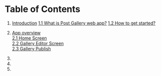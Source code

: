 # Table of Contents

1. [Introduction](/introduction.md) 
   [1.1 What is Post Gallery web app?](https://www.gitbook.com/book/daryapovalyaeva/post-gallery-user-manual/edit#) 
   [1.2 How to get started?](/12-how-to-get-started.md)
2. [App overview](/app-review.md)  
   [2.1 Home Screen      
   ](/app-review.md)[2.2 Gallery Editor Screen](/22-gallery-editor-screen.md)  
   [2.3 Gallery Publish](/23-gallery-preview.md)

3. 
4. 
5. 


